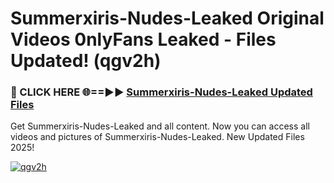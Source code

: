 # Summerxiris-Nudes-Leaked Original Videos 0nlyFans Leaked - Files Updated! (qgv2h)

<h3>🔴 CLICK HERE 🌐==►► <a href="https://tinyurl.com/yc6ubb5a" rel="nofollow">Summerxiris-Nudes-Leaked Updated Files</a></h3>

Get Summerxiris-Nudes-Leaked and all content. Now you can access all videos and pictures of Summerxiris-Nudes-Leaked. New Updated Files 2025!

[![qgv2h](https://i.imgur.com/7eu0CRL.gif)](https://tinyurl.com/yc6ubb5a)
